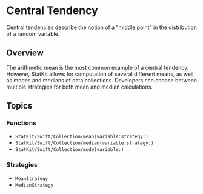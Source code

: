 # Central Tendency

Central tendencies describe the notion of a "middle point" in the distribution of a random variable. 

## Overview

The arithmetic mean is the most common example of a central tendency. However, StatKit allows for computation of several different means, as well as modes and medians of data collections. Developers can choose between multiple strategies for both mean and median calculations.

## Topics

### Functions

- ``StatKit/Swift/Collection/mean(variable:strategy:)``
- ``StatKit/Swift/Collection/median(variable:strategy:)``
- ``StatKit/Swift/Collection/mode(variable:)``

### Strategies

- ``MeanStrategy``
- ``MedianStrategy``
